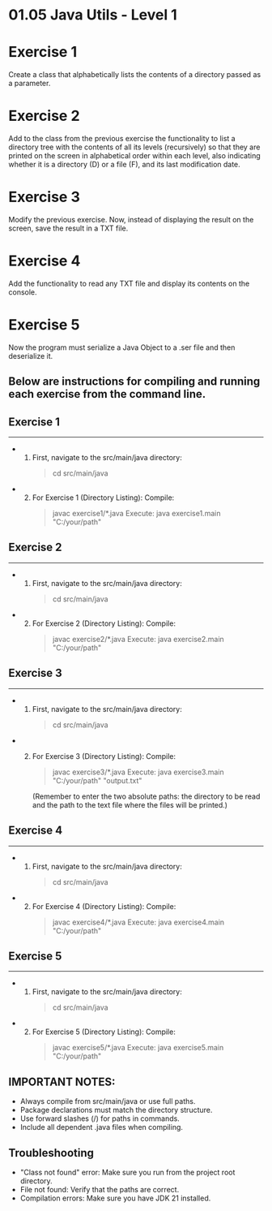 01.05 Java Utils - Level 1
==========================

# Exercise 1
Create a class that alphabetically lists the contents of a directory passed as a parameter.

# Exercise 2
Add to the class from the previous exercise the functionality to list a directory tree with
the contents of all its levels (recursively) so that they are printed on the screen in alphabetical
order within each level, also indicating whether it is a directory (D) or a file (F), and its last modification date.

# Exercise 3
Modify the previous exercise. Now, instead of displaying the result on the screen, save the result in a TXT file.

# Exercise 4
Add the functionality to read any TXT file and display its contents on the console.

# Exercise 5
Now the program must serialize a Java Object to a .ser file and then deserialize it.

## Below are instructions for compiling and running each exercise from the command line.

## Exercise 1
-------------

- 1. First, navigate to the src/main/java directory:
     > cd src/main/java

- 2. For Exercise 1 (Directory Listing):
     Compile:
     > javac exercise1/*.java
     Execute:
     > java exercise1.main "C:/your/path"

## Exercise 2
-------------

- 1. First, navigate to the src/main/java directory:
     > cd src/main/java

- 2. For Exercise 2 (Directory Listing):
     Compile:
     > javac exercise2/*.java
     Execute:
     > java exercise2.main "C:/your/path"

## Exercise 3
-------------

- 1. First, navigate to the src/main/java directory:
     > cd src/main/java

- 2. For Exercise 3 (Directory Listing):
     Compile:
     > javac exercise3/*.java
     Execute:
     > java exercise3.main "C:/your/path" "output.txt"
     
     (Remember to enter the two absolute paths: the directory
     to be read and the path to the text file where the files will be printed.)

## Exercise 4
---------------

- 1. First, navigate to the src/main/java directory:
     > cd src/main/java

- 2. For Exercise 4 (Directory Listing):
     Compile:
     > javac exercise4/*.java
     Execute:
     > java exercise4.main "C:/your/path"

## Exercise 5
-------------

- 1. First, navigate to the src/main/java directory:
     > cd src/main/java

- 2. For Exercise 5 (Directory Listing):
     Compile:
     > javac exercise5/*.java
     Execute:
     > java exercise5.main "C:/your/path"

## IMPORTANT NOTES:
- Always compile from src/main/java or use full paths.
- Package declarations must match the directory structure.
- Use forward slashes (/) for paths in commands.
- Include all dependent .java files when compiling.

## Troubleshooting
- "Class not found" error: Make sure you run from the project root directory.
- File not found: Verify that the paths are correct.
- Compilation errors: Make sure you have JDK 21 installed.
     
  
      
  
